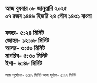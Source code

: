 আজ বুধবার
০৮ জানুয়ারি ২০২৫   
০৭ রজব ১৪৪৬ হিজরি 
২৪ পৌষ ১৪৩১ বাংলা       
-------------------      
ফজর- ৫:২৪ মিনিট      
জোহর- ১২:০৮ মিনিট      
আসর- ৩:৫০ মিনিট      
মাগরিব- ৫:৩০ মিনিট     
ইশা- ৬:৪৮ মিনিট     
--------------------     
আজ সূর্যোদয়- ৬:৪২ মিনিট
আজ সূর্যাস্ত- ৫:২৭ মিনিট
